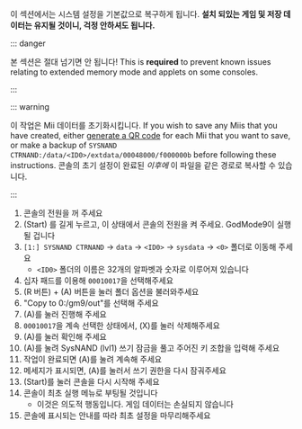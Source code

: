 이 섹션에서는 시스템 설정을 기본값으로 복구하게 됩니다. **설치 되있는 게임 및 저장 데이터는 유지될 것이니, 걱정 안하셔도 됩니다.**

::: danger

본 섹션은 절대 넘기면 안 됩니다! This is **required** to prevent known issues relating to extended memory mode and applets on some consoles.

:::

::: warning

이 작업은 Mii 데이터를 초기화시킵니다. If you wish to save any Miis that you have created, either [generate a QR code](https://en-americas-support.nintendo.com/app/answers/detail/a_id/298/~/how-to-generate-a-qr-code%E2%84%A2-for-a-mii) for each Mii that you want to save, or make a backup of `SYSNAND CTRNAND:/data/<ID0>/extdata/00048000/f000000b` before following these instructions. 콘솔의 초기 설정이 완료된 _이후에_ 이 파일을 같은 경로로 복사할 수 있습니다.

:::

1. 콘솔의 전원을 꺼 주세요
2. (Start) 를 길게 누르고, 이 상태에서 콘솔의 전원을 켜 주세요. GodMode9이 실행될 겁니다
3. `[1:] SYSNAND CTRNAND` -> `data` -> `<ID0>` -> `sysdata` -> `<0>` 폴더로 이동해 주세요
   - `<ID0>` 폴더의 이름은 32개의 알파벳과 숫자로 이루어져 있습니다
4. 십자 패드를 이용해 `00010017`을 선택해주세요
5. (R 버튼) + (A) 버튼을 눌러 폴더 옵션을 불러와주세요
6. "Copy to 0:/gm9/out"를 선택해 주세요
7. (A)를 눌러 진행해 주세요
8. `00010017`을 계속 선택한 상태에서, (X)를 눌러 삭제해주세요
9. (A)를 눌러 확인해 주세요
10. (A)를 눌려 SysNAND (lvl1) 쓰기 잠금을 풀고 주어진 키 조합을 입력해 주세요
11. 작업이 완료되면 (A)를 눌려 계속해 주세요
12. 메세지가 표시되면, (A)를 눌러서 쓰기 권한을 다시 잠궈주세요
13. (Start)를 눌러 콘솔을 다시 시작해 주세요
14. 콘솔이 최초 실행 메뉴로 부팅될 것입니다
    - 이것은 의도적 행동입니다. 게임 데이터는 손실되지 않습니다
15. 콘솔에 표시되는 안내를 따라 최초 설정을 마무리해주세요
